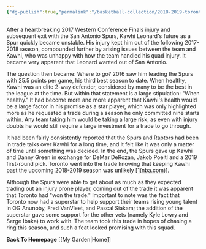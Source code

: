 ```yaml
---
{"dg-publish":true,"permalink":"/basketball-collection/2018-2019-toronto-raptors-and-their-hired-assassin/"}
---
```


After a heartbreaking 2017 Western Conference Finals injury and subsequent exit with the San Antonio Spurs, Kawhi Leonard's future as a Spur quickly became unstable. His injury kept him out of the following 2017-2018 season, compounded further by arising issues between the team and Kawhi, who was unhappy with how the team handled his quad injury. It became very apparent that Leonard wanted out of San Antonio.

The question then became: Where to go? 2016 saw him leading the Spurs with 25.5 points per game, his third best season to date. When healthy, Kawhi was an elite 2-way defender, considered by many to be the best in the league at the time. But within that statement is a large stipulation: "When healthy." It had become more and more apparent that Kawhi's health would be a large factor in his promise as a star player, which was only highlighted more as he requested a trade during a season he only committed nine starts within. Any team taking him would be taking a large risk, as even with injury doubts he would still require a large investment for a trade to go through.

It had been fairly consistently reported that the Spurs and Raptors had been in trade talks over Kawhi for a long time, and it felt like it was only a matter of time until something was decided. In the end, the Spurs gave up Kawhi and Danny Green in exchange for DeMar DeRozan, Jakob Poeltl and a 2019 first-round pick. Toronto went into the trade knowing that keeping Kawhi past the upcoming 2018-2019 season was unlikely [[1(nba.com)](https://www.nba.com/news/report-san-antonio-spurs-toronto-raptors-engaged-serious-talks-kawhi-leonard)]. 

Although the Spurs were able to get about as much as they expected trading out an injury prone player, coming out of the trade it was apparent that Toronto had "won the trade." Important to note was the fact that Toronto now had a superstar to help support their teams rising young talent in OG Anunoby, Fred VanVleet, and Pascal Siakam; the addition of the superstar gave some support for the other vets (namely Kyle Lowry and Serge Ibaka) to work with. The team took this trade in hopes of chasing a ring this season, and such a feat looked promising with this squad.






**Back To Homepage**
[[My Garden\|Home]]
